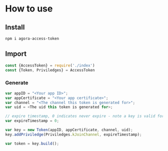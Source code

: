 # How to use
## Install

```shell
npm i agora-access-token
```

## Import
```javascript
const {AccessToken} = require('./index')
const {Token, Priviledges} = AccessToken
```

### Generate
```javascript
var appID = "<Your app ID>";
var appCertificate = "<Your app certificate>";
var channel = "<The channel this token is generated for>";
var uid = <The uid this token is generated for>;

// expire timestamp, 0 indicates never expire - note a key is valid for 24 hours maximum
var expireTimestamp = 0;

var key = new Token(appID, appCertificate, channel, uid);
key.addPriviledge(Priviledges.kJoinChannel, expireTimestamp);

var token = key.build();
```
